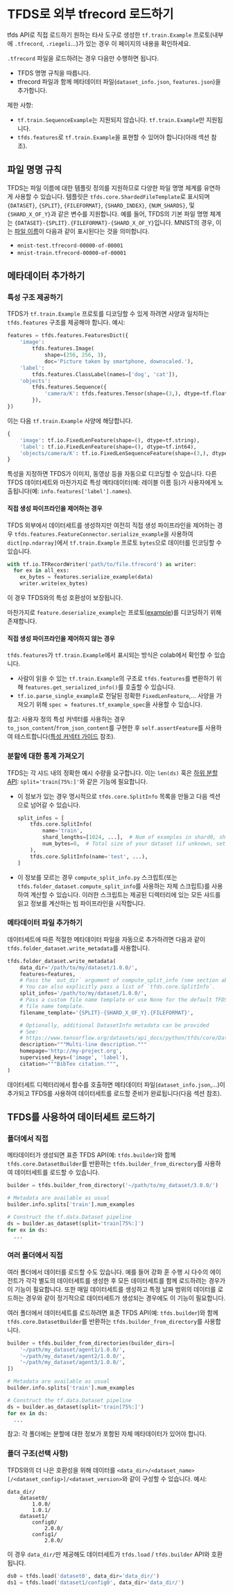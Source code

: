 # TFDS로 외부 tfrecord 로드하기

tfds API로 직접 로드하기 원하는 타사 도구로 생성한 `tf.train.Example` 프로토(내부에 `.tfrecord`, `.riegeli`...)가 있는 경우 이 페이지의 내용을 확인하세요.

`.tfrecord` 파일을 로드하려는 경우 다음만 수행하면 됩니다.

- TFDS 명명 규칙을 따릅니다.
- tfrecord 파일과 함께 메타데이터 파일(`dataset_info.json`, `features.json`)을 추가합니다.

제한 사항:

- `tf.train.SequenceExample`는 지원되지 않습니다. `tf.train.Example`만 지원됩니다.
- `tfds.features`로 `tf.train.Example`을 표현할 수 있어야 합니다(아래 섹션 참조).

## 파일 명명 규칙

TFDS는 파일 이름에 대한 템플릿 정의를 지원하므로 다양한 파일 명명 체계를 유연하게 사용할 수 있습니다. 템플릿은 `tfds.core.ShardedFileTemplate`로 표시되며 `{DATASET}`, `{SPLIT}`, `{FILEFORMAT}`, `{SHARD_INDEX}`, `{NUM_SHARDS}`, 및 `{SHARD_X_OF_Y}`과 같은 변수를 지원합니다. 예를 들어, TFDS의 기본 파일 명명 체계는 `{DATASET}-{SPLIT}.{FILEFORMAT}-{SHARD_X_OF_Y}`입니다. MNIST의 경우, 이는 [파일 이름](https://console.cloud.google.com/storage/browser/tfds-data/datasets/mnist/3.0.1)이 다음과 같이 표시된다는 것을 의미합니다.

- `mnist-test.tfrecord-00000-of-00001`
- `mnist-train.tfrecord-00000-of-00001`

## 메타데이터 추가하기

### 특성 구조 제공하기

TFDS가 `tf.train.Example` 프로토를 디코딩할 수 있게 하려면 사양과 일치하는 `tfds.features` 구조를 제공해야 합니다. 예시:

```python
features = tfds.features.FeaturesDict({
    'image':
        tfds.features.Image(
            shape=(256, 256, 3),
            doc='Picture taken by smartphone, downscaled.'),
    'label':
        tfds.features.ClassLabel(names=['dog', 'cat']),
    'objects':
        tfds.features.Sequence({
            'camera/K': tfds.features.Tensor(shape=(3,), dtype=tf.float32),
        }),
})
```

이는 다음 `tf.train.Example` 사양에 해당합니다.

```python
{
    'image': tf.io.FixedLenFeature(shape=(), dtype=tf.string),
    'label': tf.io.FixedLenFeature(shape=(), dtype=tf.int64),
    'objects/camera/K': tf.io.FixedLenSequenceFeature(shape=(3,), dtype=tf.int64),
}
```

특성을 지정하면 TFDS가 이미지, 동영상 등을 자동으로 디코딩할 수 있습니다. 다른 TFDS 데이터세트와 마찬가지로 특성 메타데이터(예: 레이블 이름 등)가 사용자에게 노출됩니다(예: `info.features['label'].names`).

#### 직접 생성 파이프라인을 제어하는 경우

TFDS 외부에서 데이터세트를 생성하지만 여전히 직접 생성 파이프라인을 제어하는 경우 `tfds.features.FeatureConnector.serialize_example`을 사용하여 `dict[np.ndarray]`에서 `tf.train.Example` 프로토 `bytes`으로 데이터를 인코딩할 수 있습니다.

```python
with tf.io.TFRecordWriter('path/to/file.tfrecord') as writer:
  for ex in all_exs:
    ex_bytes = features.serialize_example(data)
    writer.write(ex_bytes)
```

이 경우 TFDS와의 특성 호환성이 보장됩니다.

마찬가지로 `feature.deserialize_example`는 프로토([example](https://www.tensorflow.org/datasets/features#serializedeserialize_to_proto))를 디코딩하기 위해 존재합니다.

#### 직접 생성 파이프라인을 제어하지 않는 경우

`tfds.features`가 `tf.train.Example`에서 표시되는 방식은 colab에서 확인할 수 있습니다.

- 사람이 읽을 수 있는 `tf.train.Example`의 구조로 `tfds.features`를 변환하기 위해 `features.get_serialized_info()`를 호출할 수 있습니다.
- `tf.io.parse_single_example`로 전달된 정확한 `FixedLenFeature`,... 사양을 가져오기 위해 `spec = features.tf_example_spec`을 사용할 수 있습니다.

참고: 사용자 정의 특성 커넥터를 사용하는 경우 `to_json_content`/`from_json_content`를 구현한 후 `self.assertFeature`를 사용하여 테스트합니다([특성 커넥터 가이드](https://www.tensorflow.org/datasets/features#create_your_own_tfdsfeaturesfeatureconnector) 참조).

### 분할에 대한 통계 가져오기

TFDS는 각 샤드 내의 정확한 예시 수량을 요구합니다. 이는 `len(ds)` 혹은 [하위 분할 API](https://www.tensorflow.org/datasets/splits): `split='train[75%:]'`와 같은 기능에 필요합니다.

- 이 정보가 있는 경우 명시적으로 `tfds.core.SplitInfo` 목록을 만들고 다음 섹션으로 넘어갈 수 있습니다.

    ```python
    split_infos = [
        tfds.core.SplitInfo(
            name='train',
            shard_lengths=[1024, ...],  # Num of examples in shard0, shard1,...
            num_bytes=0,  # Total size of your dataset (if unknown, set to 0)
        ),
        tfds.core.SplitInfo(name='test', ...),
    ]
    ```

- 이 정보를 모르는 경우 `compute_split_info.py` 스크립트(또는 `tfds.folder_dataset.compute_split_info`를 사용하는 자체 스크립트)를 사용하여 계산할 수 있습니다. 이러한 스크립트는 제공된 디렉터리에 있는 모든 샤드를 읽고 정보를 계산하는 빔 파이프라인을 시작합니다.

### 메타데이터 파일 추가하기

데이터세트에 따른 적절한 메타데이터 파일을 자동으로 추가하려면 다음과 같이 `tfds.folder_dataset.write_metadata`를 사용합니다.

```python
tfds.folder_dataset.write_metadata(
    data_dir='/path/to/my/dataset/1.0.0/',
    features=features,
    # Pass the `out_dir` argument of compute_split_info (see section above)
    # You can also explicitly pass a list of `tfds.core.SplitInfo`.
    split_infos='/path/to/my/dataset/1.0.0/',
    # Pass a custom file name template or use None for the default TFDS
    # file name template.
    filename_template='{SPLIT}-{SHARD_X_OF_Y}.{FILEFORMAT}',

    # Optionally, additional DatasetInfo metadata can be provided
    # See:
    # https://www.tensorflow.org/datasets/api_docs/python/tfds/core/DatasetInfo
    description="""Multi-line description."""
    homepage='http://my-project.org',
    supervised_keys=('image', 'label'),
    citation="""BibTex citation.""",
)
```

데이터세트 디렉터리에서 함수를 호출하면 메타데이터 파일(`dataset_info.json`,...)이 추가되고 TFDS를 사용하여 데이터세트를 로드할 준비가 완료됩니다(다음 섹션 참조).

## TFDS를 사용하여 데이터세트 로드하기

### 폴더에서 직접

메타데이터가 생성되면 표준 TFDS API(예: `tfds.builder`)와 함께 `tfds.core.DatasetBuilder`를 반환하는 `tfds.builder_from_directory`를 사용하여 데이터세트를 로드할 수 있습니다.

```python
builder = tfds.builder_from_directory('~/path/to/my_dataset/3.0.0/')

# Metadata are available as usual
builder.info.splits['train'].num_examples

# Construct the tf.data.Dataset pipeline
ds = builder.as_dataset(split='train[75%:]')
for ex in ds:
  ...
```

### 여러 폴더에서 직접

여러 폴더에서 데이터를 로드할 수도 있습니다. 예를 들어 강화 훈 수행 시 다수의 에이전트가 각각 별도의 데이터세트를 생성한 후 모든 데이터세트를 함께 로드하려는 경우가 이 기능이 필요합니다. 또한 매일 데이터세트를 생성하고 특정 날짜 범위의 데이터를 로드하는 경우와 같이 정기적으로 데이터세트가 생성되는 경우에도 이 기능이 필요합니다.

여러 폴더에서 데이터세트를 로드하려면 표준 TFDS API(예: `tfds.builder`)와 함께 `tfds.core.DatasetBuilder`를 반환하는 `tfds.builder_from_directory`를 사용합니다.

```python
builder = tfds.builder_from_directories(builder_dirs=[
    '~/path/my_dataset/agent1/1.0.0/',
    '~/path/my_dataset/agent2/1.0.0/',
    '~/path/my_dataset/agent3/1.0.0/',
])

# Metadata are available as usual
builder.info.splits['train'].num_examples

# Construct the tf.data.Dataset pipeline
ds = builder.as_dataset(split='train[75%:]')
for ex in ds:
  ...
```

참고: 각 폴더에는 분할에 대한 정보가 포함된 자체 메타데이터가 있어야 합니다.

### 폴더 구조(선택 사항)

TFDS와의 더 나은 호환성을 위해 데이터를 `<data_dir>/<dataset_name>[/<dataset_config>]/<dataset_version>`와 같이 구성할 수 있습니다. 예시:

```
data_dir/
    dataset0/
        1.0.0/
        1.0.1/
    dataset1/
        config0/
            2.0.0/
        config1/
            2.0.0/
```

이 경우 `data_dir/`만 제공해도 데이터세트가 `tfds.load` / `tfds.builder` API와 호환됩니다.

```python
ds0 = tfds.load('dataset0', data_dir='data_dir/')
ds1 = tfds.load('dataset1/config0', data_dir='data_dir/')
```
